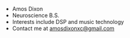 - Amos Dixon
- Neuroscience B.S.
- Interests include DSP and music technology
- Contact me at amosdixonxc@gmail.com

<!---
amosdixonxc/amosdixonxc is a ✨ special ✨ repository because its `README.md` (this file) appears on your GitHub profile.
You can click the Preview link to take a look at your changes.
--->
